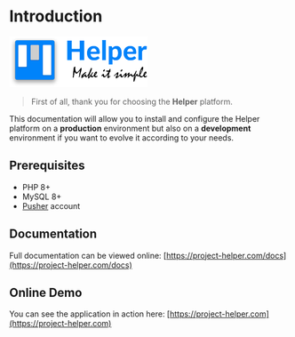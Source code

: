 # Introduction

![logo](readme-logo.png)

> First of all, thank you for choosing the **Helper** platform.

This documentation will allow you to install and configure the Helper platform on a **production** environment but also on a **development** environment if you want to evolve it according to your needs.

## Prerequisites

- PHP 8+
- MySQL 8+
- [Pusher](https://pusher.com/) account

## Documentation

Full documentation can be viewed online: [https://project-helper.com/docs](https://project-helper.com/docs)

## Online Demo

You can see the application in action here: [https://project-helper.com](https://project-helper.com)
